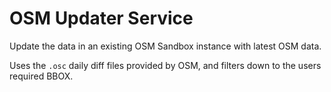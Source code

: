 # OSM Updater Service

Update the data in an existing OSM Sandbox instance with latest OSM data.

Uses the `.osc` daily diff files provided by OSM, and filters down to the
users required BBOX.
